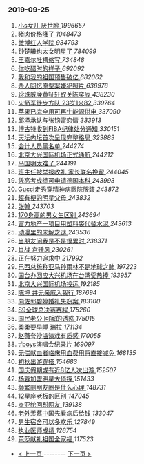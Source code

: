 ### 2019-09-25 
1. [ 小s女儿 厌世脸 ](https://s.weibo.com/weibo?q=%E5%B0%8Fs%E5%A5%B3%E5%84%BF%20%E5%8E%8C%E4%B8%96%E8%84%B8&Refer=top) *1996657*
1. [ 猪肉价格降了 ](https://s.weibo.com/weibo?q=%23%E7%8C%AA%E8%82%89%E4%BB%B7%E6%A0%BC%E9%99%8D%E4%BA%86%23&Refer=top) *1048473*
1. [ 微博红人学院 ](https://s.weibo.com/weibo?q=%E5%BE%AE%E5%8D%9A%E7%BA%A2%E4%BA%BA%E5%AD%A6%E9%99%A2&Refer=top) *934793*
1. [ 钟楚曦也太女明星了 ](https://s.weibo.com/weibo?q=%23%E9%92%9F%E6%A5%9A%E6%9B%A6%E4%B9%9F%E5%A4%AA%E5%A5%B3%E6%98%8E%E6%98%9F%E4%BA%86%23&Refer=top) *784099*
1. [ 王嘉尔吐槽缩写 ](https://s.weibo.com/weibo?q=%23%E7%8E%8B%E5%98%89%E5%B0%94%E5%90%90%E6%A7%BD%E7%BC%A9%E5%86%99%23&Refer=top) *734848*
1. [ 你吃醋时的样子 ](https://s.weibo.com/weibo?q=%23%E4%BD%A0%E5%90%83%E9%86%8B%E6%97%B6%E7%9A%84%E6%A0%B7%E5%AD%90%23&topic_ad=1&Refer=top) *692092*
1. [ 我和我的祖国预售破亿 ](https://s.weibo.com/weibo?q=%23%E6%88%91%E5%92%8C%E6%88%91%E7%9A%84%E7%A5%96%E5%9B%BD%E9%A2%84%E5%94%AE%E7%A0%B4%E4%BA%BF%23&Refer=top) *682062*
1. [ 杀人回忆原型案嫌犯照片 ](https://s.weibo.com/weibo?q=%23%E6%9D%80%E4%BA%BA%E5%9B%9E%E5%BF%86%E5%8E%9F%E5%9E%8B%E6%A1%88%E5%AB%8C%E7%8A%AF%E7%85%A7%E7%89%87%23&Refer=top) *636976*
1. [ 珍珠威廉黄钲轩取关陈奕辰 ](https://s.weibo.com/weibo?q=%23%E7%8F%8D%E7%8F%A0%E5%A8%81%E5%BB%89%E9%BB%84%E9%92%B2%E8%BD%A9%E5%8F%96%E5%85%B3%E9%99%88%E5%A5%95%E8%BE%B0%23&Refer=top) *438230*
1. [ 火箭军徒步方队 23岁1米82 ](https://s.weibo.com/weibo?q=%E7%81%AB%E7%AE%AD%E5%86%9B%E5%BE%92%E6%AD%A5%E6%96%B9%E9%98%9F%2023%E5%B2%811%E7%B1%B382&Refer=top) *339764*
1. [ 苹果已完全用可再生能源供电 ](https://s.weibo.com/weibo?q=%23%E8%8B%B9%E6%9E%9C%E5%B7%B2%E5%AE%8C%E5%85%A8%E7%94%A8%E5%8F%AF%E5%86%8D%E7%94%9F%E8%83%BD%E6%BA%90%E4%BE%9B%E7%94%B5%23&Refer=top) *337090*
1. [ 邱泽承认与张钧甯恋情 ](https://s.weibo.com/weibo?q=%23%E9%82%B1%E6%B3%BD%E6%89%BF%E8%AE%A4%E4%B8%8E%E5%BC%A0%E9%92%A7%E7%94%AF%E6%81%8B%E6%83%85%23&Refer=top) *333913*
1. [ 博古特收到FIBA纪律处分通知 ](https://s.weibo.com/weibo?q=%E5%8D%9A%E5%8F%A4%E7%89%B9%E6%94%B6%E5%88%B0FIBA%E7%BA%AA%E5%BE%8B%E5%A4%84%E5%88%86%E9%80%9A%E7%9F%A5&Refer=top) *330151*
1. [ 天坛内坛首次呈现完整格局 ](https://s.weibo.com/weibo?q=%E5%A4%A9%E5%9D%9B%E5%86%85%E5%9D%9B%E9%A6%96%E6%AC%A1%E5%91%88%E7%8E%B0%E5%AE%8C%E6%95%B4%E6%A0%BC%E5%B1%80&Refer=top) *323883*
1. [ 会计人员黑名单 ](https://s.weibo.com/weibo?q=%23%E4%BC%9A%E8%AE%A1%E4%BA%BA%E5%91%98%E9%BB%91%E5%90%8D%E5%8D%95%23&Refer=top) *244274*
1. [ 北京大兴国际机场正式通航 ](https://s.weibo.com/weibo?q=%23%E5%8C%97%E4%BA%AC%E5%A4%A7%E5%85%B4%E5%9B%BD%E9%99%85%E6%9C%BA%E5%9C%BA%E6%AD%A3%E5%BC%8F%E9%80%9A%E8%88%AA%23&Refer=top) *244212*
1. [ 马国明太难了 ](https://s.weibo.com/weibo?q=%23%E9%A9%AC%E5%9B%BD%E6%98%8E%E5%A4%AA%E9%9A%BE%E4%BA%86%23&Refer=top) *244191*
1. [ 班主任被举报收礼 家长联名挽留 ](https://s.weibo.com/weibo?q=%E7%8F%AD%E4%B8%BB%E4%BB%BB%E8%A2%AB%E4%B8%BE%E6%8A%A5%E6%94%B6%E7%A4%BC%20%E5%AE%B6%E9%95%BF%E8%81%94%E5%90%8D%E6%8C%BD%E7%95%99&Refer=top) *244045*
1. [ 凭高考成绩可申请德国本科 ](https://s.weibo.com/weibo?q=%23%E5%87%AD%E9%AB%98%E8%80%83%E6%88%90%E7%BB%A9%E5%8F%AF%E7%94%B3%E8%AF%B7%E5%BE%B7%E5%9B%BD%E6%9C%AC%E7%A7%91%23&Refer=top) *243993*
1. [ Gucci走秀穿精神病医院服装 ](https://s.weibo.com/weibo?q=%23Gucci%E8%B5%B0%E7%A7%80%E7%A9%BF%E7%B2%BE%E7%A5%9E%E7%97%85%E5%8C%BB%E9%99%A2%E6%9C%8D%E8%A3%85%23&Refer=top) *243872*
1. [ 超有梗的明星父母 ](https://s.weibo.com/weibo?q=%23%E8%B6%85%E6%9C%89%E6%A2%97%E7%9A%84%E6%98%8E%E6%98%9F%E7%88%B6%E6%AF%8D%23&Refer=top) *243832*
1. [ 张翰 ](https://s.weibo.com/weibo?q=%E5%BC%A0%E7%BF%B0&Refer=top) *243703*
1. [ 170身高的男女生区别 ](https://s.weibo.com/weibo?q=%23170%E8%BA%AB%E9%AB%98%E7%9A%84%E7%94%B7%E5%A5%B3%E7%94%9F%E5%8C%BA%E5%88%AB%23&Refer=top) *243694*
1. [ 富力地产一项目用塑料袋代替水泥 ](https://s.weibo.com/weibo?q=%23%E5%AF%8C%E5%8A%9B%E5%9C%B0%E4%BA%A7%E4%B8%80%E9%A1%B9%E7%9B%AE%E7%94%A8%E5%A1%91%E6%96%99%E8%A2%8B%E4%BB%A3%E6%9B%BF%E6%B0%B4%E6%B3%A5%23&Refer=top) *243613*
1. [ 动漫里的未解之谜 ](https://s.weibo.com/weibo?q=%23%E5%8A%A8%E6%BC%AB%E9%87%8C%E7%9A%84%E6%9C%AA%E8%A7%A3%E4%B9%8B%E8%B0%9C%23&Refer=top) *243536*
1. [ 当朋友问我是不是很累时 ](https://s.weibo.com/weibo?q=%23%E5%BD%93%E6%9C%8B%E5%8F%8B%E9%97%AE%E6%88%91%E6%98%AF%E4%B8%8D%E6%98%AF%E5%BE%88%E7%B4%AF%E6%97%B6%23&Refer=top) *238371*
1. [ 肖战 宫廷风 ](https://s.weibo.com/weibo?q=%E8%82%96%E6%88%98%20%E5%AE%AB%E5%BB%B7%E9%A3%8E&Refer=top) *230261*
1. [ 正在努力追求中 ](https://s.weibo.com/weibo?q=%23%E6%AD%A3%E5%9C%A8%E5%8A%AA%E5%8A%9B%E8%BF%BD%E6%B1%82%E4%B8%AD%23&Refer=top) *217992*
1. [ 巴西总统称亚马孙雨林不是地球之肺 ](https://s.weibo.com/weibo?q=%23%E5%B7%B4%E8%A5%BF%E6%80%BB%E7%BB%9F%E7%A7%B0%E4%BA%9A%E9%A9%AC%E5%AD%99%E9%9B%A8%E6%9E%97%E4%B8%8D%E6%98%AF%E5%9C%B0%E7%90%83%E4%B9%8B%E8%82%BA%23&Refer=top) *197223*
1. [ 国台办回应大兴机场在台湾受热捧 ](https://s.weibo.com/weibo?q=%23%E5%9B%BD%E5%8F%B0%E5%8A%9E%E5%9B%9E%E5%BA%94%E5%A4%A7%E5%85%B4%E6%9C%BA%E5%9C%BA%E5%9C%A8%E5%8F%B0%E6%B9%BE%E5%8F%97%E7%83%AD%E6%8D%A7%23&Refer=top) *193957*
1. [ 北京大兴国际机场投运 ](https://s.weibo.com/weibo?q=%23%E5%8C%97%E4%BA%AC%E5%A4%A7%E5%85%B4%E5%9B%BD%E9%99%85%E6%9C%BA%E5%9C%BA%E6%8A%95%E8%BF%90%23&Refer=top) *192185*
1. [ 陈坤 并无亲戚入我行 ](https://s.weibo.com/weibo?q=%E9%99%88%E5%9D%A4%20%E5%B9%B6%E6%97%A0%E4%BA%B2%E6%88%9A%E5%85%A5%E6%88%91%E8%A1%8C&Refer=top) *187694*
1. [ 向佐郭碧婷婚礼失窃案 ](https://s.weibo.com/weibo?q=%23%E5%90%91%E4%BD%90%E9%83%AD%E7%A2%A7%E5%A9%B7%E5%A9%9A%E7%A4%BC%E5%A4%B1%E7%AA%83%E6%A1%88%23&Refer=top) *183100*
1. [ S9全球总决赛赛程 ](https://s.weibo.com/weibo?q=%23S9%E5%85%A8%E7%90%83%E6%80%BB%E5%86%B3%E8%B5%9B%E8%B5%9B%E7%A8%8B%23&Refer=top) *175260*
1. [ 国民老公 回家的诱惑 ](https://s.weibo.com/weibo?q=%E5%9B%BD%E6%B0%91%E8%80%81%E5%85%AC%20%E5%9B%9E%E5%AE%B6%E7%9A%84%E8%AF%B1%E6%83%91&Refer=top) *175015*
1. [ 柔柔要早睡 瑞拉 ](https://s.weibo.com/weibo?q=%E6%9F%94%E6%9F%94%E8%A6%81%E6%97%A9%E7%9D%A1%20%E7%91%9E%E6%8B%89&Refer=top) *171134*
1. [ 赵薇夸沙溢演戏有质感 ](https://s.weibo.com/weibo?q=%23%E8%B5%B5%E8%96%87%E5%A4%B8%E6%B2%99%E6%BA%A2%E6%BC%94%E6%88%8F%E6%9C%89%E8%B4%A8%E6%84%9F%23&Refer=top) *170055*
1. [ tfboys演唱会纪录片 ](https://s.weibo.com/weibo?q=%23tfboys%E6%BC%94%E5%94%B1%E4%BC%9A%E7%BA%AA%E5%BD%95%E7%89%87%23&Refer=top) *169097*
1. [ 无偿献血者临床用血费用将直接减免 ](https://s.weibo.com/weibo?q=%E6%97%A0%E5%81%BF%E7%8C%AE%E8%A1%80%E8%80%85%E4%B8%B4%E5%BA%8A%E7%94%A8%E8%A1%80%E8%B4%B9%E7%94%A8%E5%B0%86%E7%9B%B4%E6%8E%A5%E5%87%8F%E5%85%8D&Refer=top) *168135*
1. [ 初秋出游穿搭 ](https://s.weibo.com/weibo?q=%23%E5%88%9D%E7%A7%8B%E5%87%BA%E6%B8%B8%E7%A9%BF%E6%90%AD%23&Refer=top) *154683*
1. [ 国庆假期或有近8亿人次出游 ](https://s.weibo.com/weibo?q=%23%E5%9B%BD%E5%BA%86%E5%81%87%E6%9C%9F%E6%88%96%E6%9C%89%E8%BF%918%E4%BA%BF%E4%BA%BA%E6%AC%A1%E5%87%BA%E6%B8%B8%23&Refer=top) *152507*
1. [ 杨蓉加盟明星大侦探 ](https://s.weibo.com/weibo?q=%23%E6%9D%A8%E8%93%89%E5%8A%A0%E7%9B%9F%E6%98%8E%E6%98%9F%E5%A4%A7%E4%BE%A6%E6%8E%A2%23&Refer=top) *151433*
1. [ 频繁删朋友圈是什么心理 ](https://s.weibo.com/weibo?q=%23%E9%A2%91%E7%B9%81%E5%88%A0%E6%9C%8B%E5%8F%8B%E5%9C%88%E6%98%AF%E4%BB%80%E4%B9%88%E5%BF%83%E7%90%86%23&Refer=top) *148731*
1. [ 12星座老板的区别 ](https://s.weibo.com/weibo?q=%2312%E6%98%9F%E5%BA%A7%E8%80%81%E6%9D%BF%E7%9A%84%E5%8C%BA%E5%88%AB%23&Refer=top) *147045*
1. [ 炎亚纶回怼网友 ](https://s.weibo.com/weibo?q=%E7%82%8E%E4%BA%9A%E7%BA%B6%E5%9B%9E%E6%80%BC%E7%BD%91%E5%8F%8B&Refer=top) *139138*
1. [ 老外羡慕中国先看病后给钱 ](https://s.weibo.com/weibo?q=%23%E8%80%81%E5%A4%96%E7%BE%A1%E6%85%95%E4%B8%AD%E5%9B%BD%E5%85%88%E7%9C%8B%E7%97%85%E5%90%8E%E7%BB%99%E9%92%B1%23&Refer=top) *133047*
1. [ 男生宿舍可以多欢乐 ](https://s.weibo.com/weibo?q=%E7%94%B7%E7%94%9F%E5%AE%BF%E8%88%8D%E5%8F%AF%E4%BB%A5%E5%A4%9A%E6%AC%A2%E4%B9%90&Refer=top) *127849*
1. [ 执业医师成绩 ](https://s.weibo.com/weibo?q=%23%E6%89%A7%E4%B8%9A%E5%8C%BB%E5%B8%88%E6%88%90%E7%BB%A9%23&Refer=top) *126754*
1. [ 芭莎献礼祖国全家福 ](https://s.weibo.com/weibo?q=%23%E8%8A%AD%E8%8E%8E%E7%8C%AE%E7%A4%BC%E7%A5%96%E5%9B%BD%E5%85%A8%E5%AE%B6%E7%A6%8F%23&Refer=top) *117523* 

- [ < 上一页 ](https://github.com/able8/weibo-hot-record/blob/master/2019-09-24.md) -------- [ 下一页 > ](https://github.com/able8/weibo-hot-record/blob/master/2019-09-26.md)